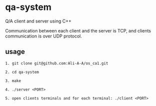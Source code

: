# qa-system

Q/A client and server using C++

Communication between each client and the server is TCP, and clients communication is over UDP protocol.

## usage

```
1. git clone git@github.com:Ali-A-A/os_ca1.git

2. cd qa-system

3. make

4. ./server <PORT>

5. open clients terminals and for each terminal: ./client <PORT>

```